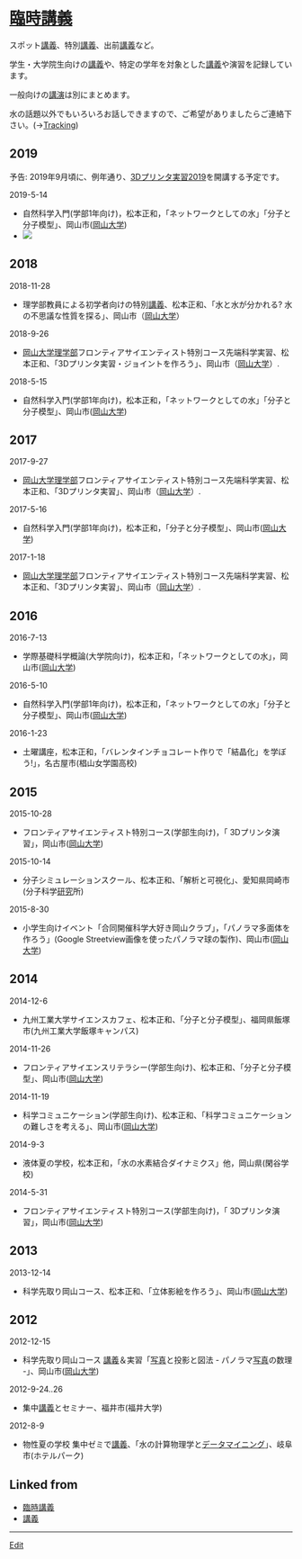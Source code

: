 # [臨時講義](臨時講義.md)

スポット[講義](講義.md)、特別[講義](講義.md)、出前[講義](講義.md)など。

学生・大学院生向けの[講義](講義.md)や、特定の学年を対象とした[講義](講義.md)や演習を記録しています。

一般向けの[講演](講演.md)は別にまとめます。

水の話題以外でもいろいろお話しできますので、ご希望がありましたらご連絡下さい。(→[Tracking](Tracking.md))



## 2019

予告: 2019年9月頃に、例年通り、[3Dプリンタ実習2019](3Dプリンタ実習2019.md)を開講する予定です。









2019-5-14


* 自然科学入門(学部1年向け)，松本正和，「ネットワークとしての水」「分子と分子模型」、岡山市([岡山大学](岡山大学.md))
* ![](https://i.gyazo.com/7e3296f6ffeda1ab930217ffbdb3234e.jpg)



## 2018

2018-11-28


* 理学部教員による初学者向けの特別[講義](講義.md)、松本正和、「水と水が分かれる? 水の不思議な性質を探る」、岡山市（[岡山大学](岡山大学.md)）

2018-9-26


* [岡山大学理学部](岡山大学理学部.md)フロンティアサイエンティスト特別コース先端科学実習、松本正和、「3Dプリンタ実習・ジョイントを作ろう」、岡山市（[岡山大学](岡山大学.md)）.

2018-5-15


* 自然科学入門(学部1年向け)，松本正和，「ネットワークとしての水」「分子と分子模型」、岡山市([岡山大学](岡山大学.md))



## 2017

2017-9-27


* [岡山大学理学部](岡山大学理学部.md)フロンティアサイエンティスト特別コース先端科学実習、松本正和、「3Dプリンタ実習」、岡山市（[岡山大学](岡山大学.md)）.

2017-5-16


* 自然科学入門(学部1年向け)，松本正和，「分子と分子模型」、岡山市([岡山大学](岡山大学.md))

2017-1-18


* [岡山大学理学部](岡山大学理学部.md)フロンティアサイエンティスト特別コース先端科学実習、松本正和、「3Dプリンタ実習」、岡山市（[岡山大学](岡山大学.md)）.



## 2016

2016-7-13


* 学際基礎科学概論(大学院向け)，松本正和，「ネットワークとしての水」，岡山市([岡山大学](岡山大学.md))

2016-5-10


* 自然科学入門(学部1年向け)，松本正和，「ネットワークとしての水」「分子と分子模型」、岡山市([岡山大学](岡山大学.md))

2016-1-23


* 土曜講座，松本正和，「バレンタインチョコレート作りで「結晶化」を学ぼう!」，名古屋市(椙山女学園高校)



## 2015

2015-10-28


* フロンティアサイエンティスト特別コース(学部生向け)，「 3Dプリンタ演習」，岡山市([岡山大学](岡山大学.md))

2015-10-14


* 分子シミュレーションスクール、松本正和、「解析と可視化」、愛知県岡崎市(分子科学[研究](研究.md)所)

2015-8-30


* 小学生向けイベント「合同開催科学大好き岡山クラブ」，「パノラマ多面体を作ろう」(Google Streetview画像を使ったパノラマ球の製作)、岡山市([岡山大学](岡山大学.md))



## 2014

2014-12-6


* 九州工業大学サイエンスカフェ、松本正和、「分子と分子模型」、福岡県飯塚市(九州工業大学飯塚キャンパス)

2014-11-26


* フロンティアサイエンスリテラシー(学部生向け)、松本正和、「分子と分子模型」、岡山市([岡山大学](岡山大学.md))

2014-11-19


* 科学コミュニケーション(学部生向け)、松本正和、「科学コミュニケーションの難しさを考える」、岡山市([岡山大学](岡山大学.md))

2014-9-3


* 液体夏の学校，松本正和，「水の水素結合ダイナミクス」他，岡山県(閑谷学校)

2014-5-31


* フロンティアサイエンティスト特別コース(学部生向け)，「 3Dプリンタ演習」，岡山市([岡山大学](岡山大学.md))



## 2013

2013-12-14


* 科学先取り岡山コース、松本正和、「立体影絵を作ろう」、岡山市([岡山大学](岡山大学.md))



## 2012

2012-12-15


* 科学先取り岡山コース [講義](講義.md)＆実習「[写真](写真.md)と投影と図法 - パノラマ[写真](写真.md)の数理 -」、岡山市([岡山大学](岡山大学.md))

2012-9-24..26


* 集中[講義](講義.md)とセミナー、福井市(福井大学)

2012-8-9


* 物性夏の学校 集中ゼミで[講義](講義.md)、「水の計算物理学と[データマイニング](データマイニング.md)」、岐阜市(ホテルパーク)



## Linked from

* [臨時講義](臨時講義.md)
* [講義](講義.md)


----
[Edit](https://github.com/vitroid/vitroid.github.io/edit/master/MD/臨時講義.md)
